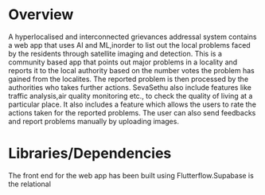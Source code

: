 # Overview

A hyperlocalised and interconnected grievances addressal system contains a web app that uses AI and ML,inorder to list out the local problems faced by the residents through satellite imaging and detection. 
This is a community based app that points out major problems in a locality and reports it to the local authority based on the number votes the problem has gained from the localites. The reported problem is then 
processed by the authorities who takes further actions. SevaSethu also include features like traffic analysis,air quality monitoring etc., to check the quality of living at a particular place. It also includes a feature
which allows the users to rate the actions taken for the reported problems. The user can also send feedbacks and report problems manually by uploading images.

# Libraries/Dependencies

The front end for the web app has been built using Flutterflow.Supabase is the relational 
